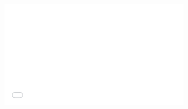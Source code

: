 <iframe width="560" height="315" src="[https://www.youtube.com/embed/your_video_id](https://youtu.be/zIaoE6nvnNA)" frameborder="0" allowfullscreen></iframe>
